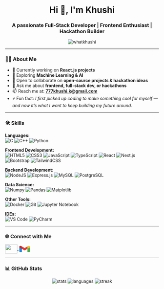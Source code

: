 <h1 align="center">Hi 👋, I'm Khushi</h1>
<h3 align="center">A passionate Full-Stack Developer | Frontend Enthusiast | Hackathon Builder</h3>

<p align="center">
  <img src="https://komarev.com/ghpvc/?username=whatkhushi&label=Profile%20views&color=0e75b6&style=flat" alt="whatkhushi" />
</p>

---

### 👩‍💻 About Me  
- 🔭 Currently working on **React.js projects**  
- 🌱 Exploring **Machine Learning & AI**  
- 👯 Open to collaborate on **open-source projects & hackathon ideas**  
- 💬 Ask me about **frontend, full-stack dev, or hackathons**  
- 📫 Reach me at: **777khushi.k@gmail.com**  
- ⚡ Fun fact: *I first picked up coding to make something cool for myself — and now it’s what I want to keep building my future around.*  

---

### 🛠️ Skills  

**Languages:**  
![C](https://img.shields.io/badge/C-00599C?style=for-the-badge&logo=c&logoColor=white) 
![C++](https://img.shields.io/badge/C++-00599C?style=for-the-badge&logo=cplusplus&logoColor=white) 
![Python](https://img.shields.io/badge/Python-3776AB?style=for-the-badge&logo=python&logoColor=white)  

**Frontend Development:**  
![HTML5](https://img.shields.io/badge/HTML5-E34F26?style=for-the-badge&logo=html5&logoColor=white) 
![CSS3](https://img.shields.io/badge/CSS3-1572B6?style=for-the-badge&logo=css3&logoColor=white) 
![JavaScript](https://img.shields.io/badge/JavaScript-F7DF1E?style=for-the-badge&logo=javascript&logoColor=black) 
![TypeScript](https://img.shields.io/badge/TypeScript-007ACC?style=for-the-badge&logo=typescript&logoColor=white) 
![React](https://img.shields.io/badge/React-61DAFB?style=for-the-badge&logo=react&logoColor=black) 
![Next.js](https://img.shields.io/badge/Next.js-000000?style=for-the-badge&logo=nextdotjs&logoColor=white) 
![Bootstrap](https://img.shields.io/badge/Bootstrap-7952B3?style=for-the-badge&logo=bootstrap&logoColor=white) 
![TailwindCSS](https://img.shields.io/badge/TailwindCSS-06B6D4?style=for-the-badge&logo=tailwindcss&logoColor=white)  

**Backend Development:**  
![NodeJS](https://img.shields.io/badge/Node.js-339933?style=for-the-badge&logo=nodedotjs&logoColor=white) 
![Express.js](https://img.shields.io/badge/Express.js-000000?style=for-the-badge&logo=express&logoColor=white) 
![MySQL](https://img.shields.io/badge/MySQL-4479A1?style=for-the-badge&logo=mysql&logoColor=white) 
![PostgreSQL](https://img.shields.io/badge/PostgreSQL-336791?style=for-the-badge&logo=postgresql&logoColor=white)  

**Data Science:**  
![Numpy](https://img.shields.io/badge/Numpy-013243?style=for-the-badge&logo=numpy&logoColor=white) 
![Pandas](https://img.shields.io/badge/Pandas-150458?style=for-the-badge&logo=pandas&logoColor=white) 
![Matplotlib](https://img.shields.io/badge/Matplotlib-ffffff?style=for-the-badge&logo=plotly&logoColor=blue)  

**Other Tools:**  
![Docker](https://img.shields.io/badge/Docker-2496ED?style=for-the-badge&logo=docker&logoColor=white) 
![Git](https://img.shields.io/badge/Git-F05032?style=for-the-badge&logo=git&logoColor=white) 
![Jupyter Notebook](https://img.shields.io/badge/Jupyter-F37626?style=for-the-badge&logo=jupyter&logoColor=white)  

**IDEs:**  
![VS Code](https://img.shields.io/badge/VS%20Code-0078d7?style=for-the-badge&logo=visual-studio-code&logoColor=white) 
![PyCharm](https://img.shields.io/badge/PyCharm-000000?style=for-the-badge&logo=pycharm&logoColor=white)  

---

### 🌐 Connect with Me  
<p align="left">
<a href="https://linkedin.com/in/khushi-sharma" target="blank">
  <img align="center" src="https://raw.githubusercontent.com/rahuldkjain/github-profile-readme-generator/master/src/images/icons/Social/linked-in-alt.svg" height="30" width="40" />
</a>
<a href="mailto:777khushi.k@gmail.com" target="blank">
  <img align="center" src="https://raw.githubusercontent.com/rahuldkjain/github-profile-readme-generator/master/src/images/icons/Social/gmail.svg" height="30" width="40" />
</a>
</p>

---

### 📊 GitHub Stats  
<p align="center">
  <img src="https://github-readme-stats.vercel.app/api?username=whatkhushi&show_icons=true&theme=radical" alt="stats" />
  <img src="https://github-readme-stats.vercel.app/api/top-langs/?username=whatkhushi&layout=compact&theme=radical" alt="languages" />
  <img src="https://github-readme-streak-stats.herokuapp.com/?user=whatkhushi&theme=radical" alt="streak" />
</p>
